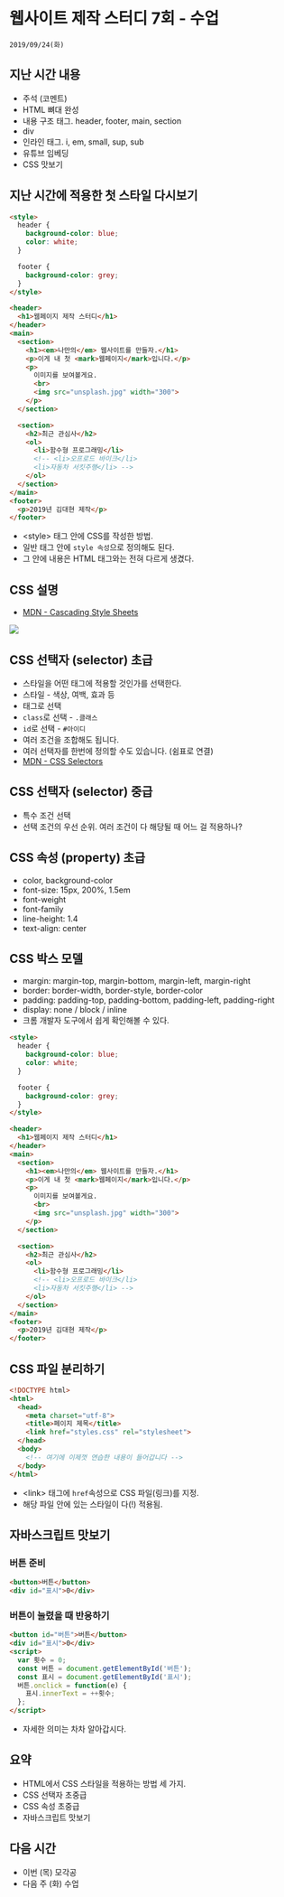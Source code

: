 # 웹사이트 제작 스터디 7회 - 수업

    2019/09/24(화)

## 지난 시간 내용

* 주석 (코멘트)
* HTML 뼈대 완성
* 내용 구조 태그. header, footer, main, section
* div
* 인라인 태그. i, em, small, sup, sub
* 유튜브 임베딩
* CSS 맛보기

## 지난 시간에 적용한 첫 스타일 다시보기

``` html
<style>
  header {
    background-color: blue;
    color: white;
  }

  footer {
    background-color: grey;
  }
</style>

<header>
  <h1>웹페이지 제작 스터디</h1>
</header>
<main>
  <section>
    <h1><em>나만의</em> 웹사이트를 만들자.</h1>
    <p>이게 내 첫 <mark>웹페이지</mark>입니다.</p>
    <p>
      이미지를 보여볼게요.
      <br>
      <img src="unsplash.jpg" width="300">
    </p>
  </section>

  <section>
    <h2>최근 관심사</h2>
    <ol>
      <li>함수형 프로그래밍</li>
      <!-- <li>오프로드 바이크</li>
      <li>자동차 서킷주행</li> -->
    </ol>
  </section>
</main>
<footer>
  <p>2019년 김대현 제작</p>
</footer>
```

* \<style\> 태그 안에 CSS를 작성한 방법.
* 일반 태그 안에 `style 속성`으로 정의해도 된다.
* 그 안에 내용은 HTML 태그와는 전혀 다르게 생겼다.

## CSS 설명

* [MDN - Cascading Style Sheets](https://developer.mozilla.org/en-US/docs/Web/CSS)

![](https://mdn.mozillademos.org/files/9461/css-declaration-small.png)

## CSS 선택자 (selector) 초급

* 스타일을 어떤 태그에 적용할 것인가를 선택한다.
* 스타일 - 색상, 여백, 효과 등
* 태그로 선택
* `class`로 선택 - `.클래스`
* `id`로 선택 - `#아이디`
* 여러 조건을 조합해도 됩니다.
* 여러 선택자를 한번에 정의할 수도 있습니다. (쉼표로 연결)
* [MDN - CSS Selectors]( https://developer.mozilla.org/en-US/docs/Web/CSS/CSS_Selectors)

## CSS 선택자 (selector) 중급

* 특수 조건 선택
* 선택 조건의 우선 순위. 여러 조건이 다 해당될 때 어느 걸 적용하나?

## CSS 속성 (property) 초급

* color, background-color
* font-size: 15px, 200%, 1.5em
* font-weight
* font-family
* line-height: 1.4
* text-align: center

## CSS 박스 모델

* margin: margin-top, margin-bottom, margin-left, margin-right
* border: border-width, border-style, border-color
* padding: padding-top, padding-bottom, padding-left, padding-right
* display: none / block / inline
* 크롬 개발자 도구에서 쉽게 확인해볼 수 있다.

``` html
<style>
  header {
    background-color: blue;
    color: white;
  }

  footer {
    background-color: grey;
  }
</style>

<header>
  <h1>웹페이지 제작 스터디</h1>
</header>
<main>
  <section>
    <h1><em>나만의</em> 웹사이트를 만들자.</h1>
    <p>이게 내 첫 <mark>웹페이지</mark>입니다.</p>
    <p>
      이미지를 보여볼게요.
      <br>
      <img src="unsplash.jpg" width="300">
    </p>
  </section>

  <section>
    <h2>최근 관심사</h2>
    <ol>
      <li>함수형 프로그래밍</li>
      <!-- <li>오프로드 바이크</li>
      <li>자동차 서킷주행</li> -->
    </ol>
  </section>
</main>
<footer>
  <p>2019년 김대현 제작</p>
</footer>
```

## CSS 파일 분리하기

``` html
<!DOCTYPE html>
<html>
  <head>
    <meta charset="utf-8">
    <title>페이지 제목</title>
    <link href="styles.css" rel="stylesheet">
  </head>
  <body>
    <!-- 여기에 이제껏 연습한 내용이 들어갑니다 -->
  </body>
</html>
```

* \<link\> 태그에 `href`속성으로 CSS 파일(링크)를 지정.
* 해당 파일 안에 있는 스타일이 다(!) 적용됨.

## 자바스크립트 맛보기

### 버튼 준비

``` html
<button>버튼</button>
<div id="표시">0</div>
```

### 버튼이 눌렸을 때 반응하기

``` html
<button id="버튼">버튼</button>
<div id="표시">0</div>
<script>
  var 횟수 = 0;
  const 버튼 = document.getElementById('버튼');
  const 표시 = document.getElementById('표시');
  버튼.onclick = function(e) {
    표시.innerText = ++횟수;
  };
</script>
```

* 자세한 의미는 차차 알아갑시다.

## 요약

* HTML에서 CSS 스타일을 적용하는 방법 세 가지.
* CSS 선택자 초중급
* CSS 속성 초중급
* 자바스크립트 맛보기

## 다음 시간

* 이번 (목) 모각공
* 다음 주 (화) 수업
